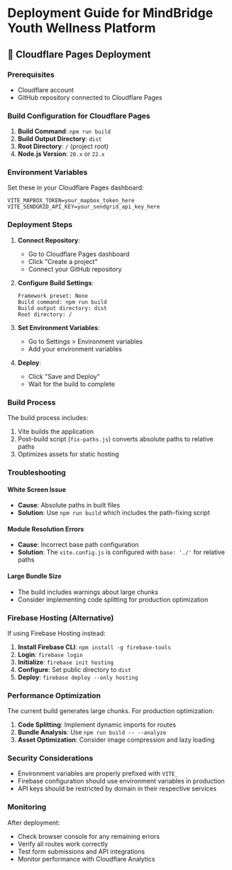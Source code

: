 # Deployment Guide for MindBridge Youth Wellness Platform

## 🚀 Cloudflare Pages Deployment

### Prerequisites
- Cloudflare account
- GitHub repository connected to Cloudflare Pages

### Build Configuration for Cloudflare Pages

1. **Build Command**: `npm run build`
2. **Build Output Directory**: `dist`
3. **Root Directory**: `/` (project root)
4. **Node.js Version**: `20.x` or `22.x`

### Environment Variables
Set these in your Cloudflare Pages dashboard:

```env
VITE_MAPBOX_TOKEN=your_mapbox_token_here
VITE_SENDGRID_API_KEY=your_sendgrid_api_key_here
```

### Deployment Steps

1. **Connect Repository**:
   - Go to Cloudflare Pages dashboard
   - Click "Create a project"
   - Connect your GitHub repository

2. **Configure Build Settings**:
   ```
   Framework preset: None
   Build command: npm run build
   Build output directory: dist
   Root directory: /
   ```

3. **Set Environment Variables**:
   - Go to Settings > Environment variables
   - Add your environment variables

4. **Deploy**:
   - Click "Save and Deploy"
   - Wait for the build to complete

### Build Process

The build process includes:
1. Vite builds the application
2. Post-build script (`fix-paths.js`) converts absolute paths to relative paths
3. Optimizes assets for static hosting

### Troubleshooting

#### White Screen Issue
- **Cause**: Absolute paths in built files
- **Solution**: Use `npm run build` which includes the path-fixing script

#### Module Resolution Errors
- **Cause**: Incorrect base path configuration
- **Solution**: The `vite.config.js` is configured with `base: './'` for relative paths

#### Large Bundle Size
- The build includes warnings about large chunks
- Consider implementing code splitting for production optimization

### Firebase Hosting (Alternative)

If using Firebase Hosting instead:

1. **Install Firebase CLI**: `npm install -g firebase-tools`
2. **Login**: `firebase login`
3. **Initialize**: `firebase init hosting`
4. **Configure**: Set public directory to `dist`
5. **Deploy**: `firebase deploy --only hosting`

### Performance Optimization

The current build generates large chunks. For production optimization:

1. **Code Splitting**: Implement dynamic imports for routes
2. **Bundle Analysis**: Use `npm run build -- --analyze`
3. **Asset Optimization**: Consider image compression and lazy loading

### Security Considerations

- Environment variables are properly prefixed with `VITE_`
- Firebase configuration should use environment variables in production
- API keys should be restricted by domain in their respective services

### Monitoring

After deployment:
- Check browser console for any remaining errors
- Verify all routes work correctly
- Test form submissions and API integrations
- Monitor performance with Cloudflare Analytics
